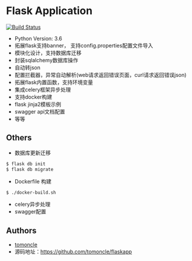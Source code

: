 # Flask Application

[![Build Status](https://api.travis-ci.org/tomoncle/flaskapp.svg?branch=master)][travis]

* Python Version: 3.6
* 拓展flask支持banner， 支持config.properties配置文件导入
* 模块化设计，支持数据库迁移
* 封装sqlalchemy数据库操作
* 自动转json
* 配置拦截器，异常自动解析(web请求返回错误页面，curl请求返回错误json)
* 拓展flask内置函数，支持环境变量
* 集成celery框架异步处理
* 支持docker构建
* flask jinja2模板示例
* swagger api文档配置
* 等等

## Others

* 数据库更新迁移

```bash
$ flask db init
$ flask db migrate
```

* Dockerfile 构建

```bash
$ ./docker-build.sh
```

* celery异步处理
* swagger配置

## Authors

* [tomoncle](https://github.com/tomoncle)
* 源码地址：https://github.com/tomoncle/flaskapp

[travis]: https://travis-ci.org/tomoncle/flaskapp
